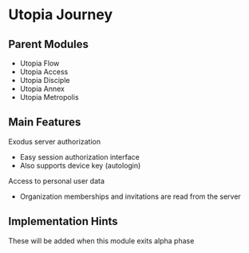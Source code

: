 # Utopia Journey

## Parent Modules
- Utopia Flow
- Utopia Access
- Utopia Disciple
- Utopia Annex
- Utopia Metropolis

## Main Features
Exodus server authorization
- Easy session authorization interface
- Also supports device key (autologin)

Access to personal user data
- Organization memberships and invitations are read from the server

## Implementation Hints
These will be added when this module exits alpha phase